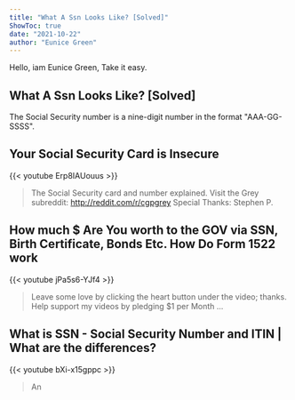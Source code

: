 ```yaml
---
title: "What A Ssn Looks Like? [Solved]"
ShowToc: true 
date: "2021-10-22"
author: "Eunice Green" 
---
```


Hello, iam Eunice Green, Take it easy.
## What A Ssn Looks Like? [Solved]
 The Social Security number is a nine-digit number in the format "AAA-GG-SSSS".

## Your Social Security Card is Insecure
{{< youtube Erp8IAUouus >}}
>The Social Security card and number explained. Visit the Grey subreddit: http://reddit.com/r/cgpgrey Special Thanks: Stephen P.

## How much $ Are You worth to the GOV via SSN, Birth Certificate, Bonds Etc. How Do Form 1522 work
{{< youtube jPa5s6-YJf4 >}}
>Leave some love by clicking the heart button under the video; thanks. Help support my videos by pledging $1 per Month ...

## What is SSN - Social Security Number and ITIN | What are the differences?
{{< youtube bXi-x15gppc >}}
>An 

